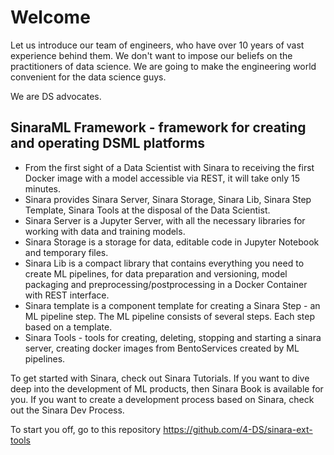 # Welcome
Let us introduce our team of engineers, who have over 10 years of vast experience behind them. We don't want to impose our beliefs on the practitioners of data science. We are going to make the engineering world convenient for the data science guys.

We are DS advocates.

## SinaraML Framework - framework for creating and operating DSML platforms
- From the first sight of a Data Scientist with Sinara to receiving the first Docker image with a model accessible via REST, it will take only 15 minutes.
- Sinara provides Sinara Server, Sinara Storage, Sinara Lib, Sinara Step Template, Sinara Tools at the disposal of the Data Scientist.
- Sinara Server is a Jupyter Server, with all the necessary libraries for working with data and training models.
- Sinara Storage is a storage for data, editable code in Jupyter Notebook and temporary files.
- Sinara Lib is a compact library that contains everything you need to create ML pipelines, for data preparation and versioning, model packaging and preprocessing/postprocessing in a Docker Container with REST interface.
- Sinara template is a component template for creating a Sinara Step - an ML pipeline step. The ML pipeline consists of several steps. Each step based on a template.
- Sinara Tools - tools for creating, deleting, stopping and starting a sinara server, creating docker images from BentoServices created by ML pipelines.

To get started with Sinara, check out Sinara Tutorials. If you want to dive deep into the development of ML products, then Sinara Book is available for you. If you want to create a development process based on Sinara, check out the Sinara Dev Process.

To start you off, go to this repository https://github.com/4-DS/sinara-ext-tools
